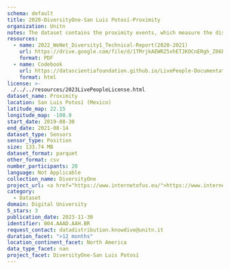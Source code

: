 ```yaml
---
schema: default
title: 2020-DiversityOne-San Luis Potosí-Proximity
organization: Unitn
notes: The dataset contains the proximity events, which measure the distance between the user's head and the phone, depending on the phone it may be measured in centimeters (i.e., the absolute distance) or as labels (e.g., 'near', 'far'). It is part of Wenet Diversity 1 data collection, which contains data about the everyday life activities of students coming from 8 different universities located in China, Denmark, India, Italy, Mexico, Mongolia, Paraguay and UK. The data were collected via questionnaires, data coming from 27 smartphone sensors associated to thousand self-reported annotations over a period of 4 weeks.
resources:
  - name: 2022_WeNet_Diversity1_Technical-Report(2020-2021)
    url: https://drive.google.com/file/d/1TMrjkAEWRZ5xhETJKOCnERgh_Z06PO2E/view?usp=drive_link
    format: PDF
  - name: Codebook
    url: https://datascientiafoundation.github.io/LivePeople-Documentation/codebooks/2020_DV1_San-Luis-Potosi_proximity.html
    format: html
license: >-
 ./../../resources/2023LivePeopleLicense.html
dataset_name: Proximity
location: San Luis Potosí (Mexico)
latitude_map: 22.15
longitude_map: -100.9
start_date: 2019-08-30
end_date: 2021-08-14
dataset_type: Sensors
sensor_type: Position
size: 133.74 MB
dataset_format: parquet
other_format: csv
number_participants: 20
language: Not Applicable
collection_name: DiversityOne
project_url: <a href="https://www.internetofus.eu/">https://www.internetofus.eu/</a>
category: 
  - Dataset
domain: Digital University
5_stars: 3
publication_date: 2023-11-30
identifier: 004.AAAD.AAH.BR
request_contact: datadistribution.knowdive@unitn.it
duration_facet: ">12 months"
location_continent_facet: North America
data_type_facet: nan
project_facet: DiversityOne-San Luis Potosí
---
```

